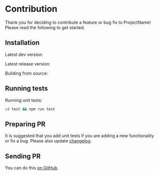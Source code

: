 # Contribution
Thank you for deciding to contribute a feature or bug fix to ProjectName! Please read the following to get started.

## Installation
Latest dev version:

Latest release version:

Building from source:

## Running tests
Running unit tests:
```sh
cd test && npm run test
```

## Preparing PR
It is suggested that you add unit tests if you are adding a new functionality or fix a bug. Please also update [changelog](CHANGELOG.md).

## Sending PR
You can do this [on GitHub](https://docs.github.com/en/pull-requests/collaborating-with-pull-requests/proposing-changes-to-your-work-with-pull-requests/creating-a-pull-request-from-a-fork).